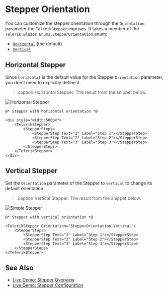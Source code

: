 

# Stepper Orientation

You can customize the stepper orientation through the `Orientation` parameter the `TelerikStepper` exposes. It takes a member of the `Telerik.Blazor.Enums.StepperOrientation` enum:
* [`Horizontal`](#horizontal-stepper) (the default)
* [`Vertical`](#vertical-stepper)

## Horizontal Stepper

Since `horizontal` is the default value for the Stepper `Orientation` parameter, you don't need to explicitly define it.

>caption Horizontal Stepper. The result from the snippet below.

![Horizontal Stepper](images/horizontal-stepper-example.png)

````RAZOR
@* Stepper with horizontal orientation *@

<div style="width:500px">
    <TelerikStepper>
        <StepperSteps>
            <StepperStep Text="1" Label="Step 1"></StepperStep>
            <StepperStep Text="2" Label="Step 2"></StepperStep>
            <StepperStep Text="3" Label="Step 3"></StepperStep>
        </StepperSteps>
    </TelerikStepper>
</div>
````

## Vertical Stepper

Set the `Orientation` parameter of the Stepper to `vertical` to change its default orientation.

>caption Vertical Stepper. The result from the snippet below.

![Simple Stepper](images/vertical-stepper-example.png)

````RAZOR
@* Stepper with vertical orientation *@

<TelerikStepper Orientation="StepperOrientation.Vertical">
    <StepperSteps>
        <StepperStep Text="1" Label="Step 1"></StepperStep>
        <StepperStep Text="2" Label="Step 2"></StepperStep>
        <StepperStep Text="3" Label="Step 3"></StepperStep>
    </StepperSteps>
</TelerikStepper>
````

## See Also

* [Live Demo: Stepper Overview](https://demos.telerik.com/blazor-ui/stepper/overview)
* [Live Demo: Stepper Configuration](https://demos.telerik.com/blazor-ui/stepper/configuration)